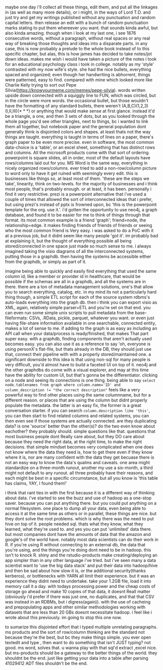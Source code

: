 maybe one day i'll collect all these things, edit them, and put all the linkages in (as well as many more details), or i might, in the ways of Lord T.D. and just try and get my writings published without any punctuation and random capital letters. then release an edit with a bunch of random punctuation marks stating to put them whereever you want. that sounds kinda awful, but also kinda amazing. though when i look at my last one, i see 1876 consecutive words, without a paragraph, without real spaces or any real way of breaking those thoughts and ideas into a disparate parts. in any case, this is now probably a prelude to the whole book instead of to this specific chapter, but alas, this is how james has decided to take notes/jot down ideas. makes me wish i would have taken a picture of the notes i took for an educational psychology class i took in college. notably as my 'style' contrasted with my now wife's style. she had the nice bullets, everything spaced and organized; even though her handwriting is abhorrent, things were patterned, easy to find. compared with mine which looked more like Charlie Kelly trying to sort out Pepe Silvia(https://knowyourmeme.com/memes/pepe-silvia). words written upside down connected with a squiggly line to FUN, which was circled, but in the circle were more words. the occasional bullet, but those wouldn't have the formatting of any standard bullets, there weren't (A,B,C)(1,2,3)(I,II,III)(* * *) or anything that would make sense at first glance. instead it'd be a triangle, a one, and then 3 sets of dots, but as you looked through the whole page you'd see other triangles, next to things, bc i wanted to link them all together, but notebook paper and the general population dont generally think is disjointed colors and shapes. at least thats not the way things are taught. everything is taught in terms of lines on a paper, there's graph paper to be even more precise. even in software, the most common data-choice is a 'table', or an excel sheet, something that has distinct rows and columns. All the microsoft products come with that sort of ordering. powerpoint is square slides, all in order, most of the default layouts have rows/columns laid out for you. MS Word is the same way, everything in nicely organized rows/columns. ever tried to add a non-row/column picture to word only to have it get ruined with seemingly every edit. this is businesses like things so, at least most of them. 'these are the steps we take', linearity, think on two-levels. for the majority of businesses and i think most people, that's probably enough. or at least, it has been. personally i find it very restrictive. prezi is a powerpoint alternative that i've used a couple of times that allowed the sort of interconnected ideas that i prefer, but using prezi's instead of pptx is frowned upon, bc 'this is the powerpoint template for the org. use it.'. i'd gotten the opportunity to use neo4j, a graph database, and found it to be easier for me to think of things through that format. its most common example is a friend 'graph'; friend=node, the relationship=edge. it makes finding friends of friends of friends or seeing who the most common friend is Very easy. i was asked to do a PoC with it at a previous job, but it didnt seem like many people 'got it'. im probably bad at explaining it, but the thought of everything possible all being stored/connected in one space just made so much sense to me. i always imagined taking the visio diagrams of all the interconnected systems, putting those in a graphdb. then having the systems be accessible either from the graphdb, or simply as part of it.

imagine being able to quickly and easily find everything that used the same column id; like a member or provider id in healthcare, that would be possible if the schemas are all in a graphdb, and all the systems are in there. there are a ton of metadata management solutions, one's that allow you to search everything, catalog, etc. in my mind its not a particularly hard thing though, a simple ETL script for each of the source system rdbms's auto-loads everything into the graph db. then i think you can export visio as XML, again, relatively simple parser+ETL and you're set on that end. you can even run some simple unix scripts to pull metadata from the base-fileformats: CSVs, .RData, pickle, parquet, whatever you want. or even just having file-share information available in one searchable, connected entity, makes a lot of sense to me. if adding to the graph is as easy as including an API call when your data/process is ready/finished, that makes That part super easy. with a graphdb, finding components that aren't actually used becomes easy. you can also use it as a reference to say 'oh, everyone is using personX's flat-file, but thats already in the DB, they should just use that, connect their pipeline with with a properly stored/maintained one. a significant downside to this idea is that using non-sql for many people is very difficult, you'd almost have to build a faceted UI on top of it. neo4j and the other graphdbs do come with a visual explorer, and may at this time have the ability for custom UI, but that's gonna be the differentiator. clicking on a node and seeing its connections is one thing. being able to say `select node.tablenames from graph where column.name='ID' and column_description != "the correct description"` feels like a very powerful way to find other places using the same columnname, but for a different reason. or places that are using the column but didnt properly populate the metadata. the latter is an easy fix, the former is a great conversation starter. if you can search `column.description like 'this'`, you can then start to find related columns and related systems, you can then even see if those systems are actually connected. are they duplicating data? is one 'source' better than the other(s)? do the two even know about eachother? they probably should. simple questions like that. questions that most business people dont Really care about, but they DO care about because they need the right data, at the right time, to make the right decisions. that simple mindset becomes very complicated when one does not know where the data they need is, how to get there even if they know where it is, nor are many confident with the data they get becuase there is not an easy way to know the data's qualms and caveats. one area might standardize on a three-month runout, another my use a six-month, a third might not default to any runout. all three probably have their reasons, and each might be best in a specific circumstance, but all you know is 'this table has claims, YAY, I found them!'

i think that rant ties in with the first because it is a different way of thinking about data. i've started to see the buzz and use of hadoop as a one-stop saver. because you can put anything there. but you could put anything on a normal filesystem. one place to dump all your data, even being able to access it at the same time as others or in parallel, these things are nice. but they dont solve the root problems. which is why there was the need to put hive on top of it. people needed sql. thats what they know, what they learned, what they're used to. and yes you can put 'unlimited' data there. but most companies dont have the amounts of data that the amazon and google's of the world have. notably most data scientists can do their work in R. if you're using R without connecting to an external db, the data that you're using, and the things you're doing dont need to be in hadoop. this isn't to knock R. shiny and the rstudio-products make creating/deploying an app simpler than in any other language i've tried. but i've seen many a data scientist want to 'use the big data stack' and put their data into hadoop/hive and then be sad about how slow it is, or the additional security(thanks kerberos), or bottlenecks with YARN all limit their experience. but it was an experience they didnt need to undertake. take your 1.2GB file, load it into memory call it a day. with todays processing power and the cheap costs of storage go ahead and make 10 copies of that data, it doesnt Reall matter (obviously i'd prefer if there was just one, no duplicates, and that that CSV was instead in an RDBMs, but i digress(again)). with the use of cacheing and prepopulating apps and other similar methodologies working with datasets that are less than 20 GBs doesnt necessitate hadoop. i feel like i wrote about this previously. im going to stop this one now.

to sumarize this disjointed effort that i typed multiple unrelating paragraphs. ms products and the sort of row/column thinking are the standard not because they're the best, but bc they make things simple. you ever open textedit and type , then want to do something that isn't JUST typing? not good. ms word, solves that. u wanna play with that sql'd extract ,excel nice. but ms-products should be a gateway to the better things of the world. they shouldnt be the end. just like getting your data into a table after parsing 41029412 ADT files shouldn't be the end. 
